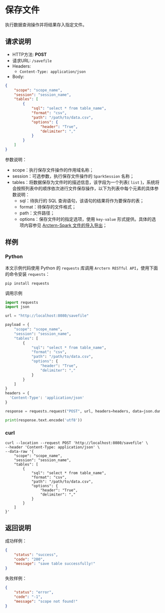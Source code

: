 # 保存文件

执行数据查询操作并将结果存入指定文件。

## 请求说明

- HTTP方法: **POST**
- 请求URL: `/savefile`
- Headers:
    - `Content-Type: application/json`
- Body:
```json
{
    "scope": "scope_name",
    "session": "session_name", 
    "tables": [
        {
            "sql": "select * from table_name",
            "format": "csv",
            "path": "/path/to/data.csv",
            "options": {
                "header": "True",
                "delimiter": ","
            }
        }
    ]
}
```

参数说明：

- scope：执行保存文件操作的作用域名称；
- session：可选参数，执行保存文件操作的 `SparkSession` 名称；
- tables：将数据保存为文件时的描述信息，该字段为一个列表( `list` )，系统将会按照列表中的顺序依次进行文件保存操作，以下为列表中每个元素的具体参数说明：
    - sql：待执行的 SQL 查询语句，该语句的结果将作为要保存的表；
    - format：待保存的文件格式；
    - path：文件路径；
    - options：保存文件时的指定选项，使用 `key-value` 形式提供。具体的选项内容参见 [Arctern-Spark 文件的导入导出](../../../spark/data_source/file_data.md)；

## 样例

### Python

本文示例代码使用 Python 的 `requests` 库调用 `Arctern RESTful API`，使用下面的命令安装 `requests`：

```shell
pip install requests
```

调用示例

```python
import requests
import json

url = "http://localhost:8080/savefile"

payload = {
    "scope": "scope_name",
    "session": "session_name", 
    "tables": [
        {
            "sql": "select * from table_name",
            "format": "csv",
            "path": "/path/to/data.csv",
            "options": {
                "header": "True",
                "delimiter": ","
            }
        }
    ]
}
headers = {
  'Content-Type': 'application/json'
}

response = requests.request("POST", url, headers=headers, data=json.dumps(payload))

print(response.text.encode('utf8'))
```

### curl

```shell
curl --location --request POST 'http://localhost:8080/savefile' \
--header 'Content-Type: application/json' \
--data-raw '{
    "scope": "scope_name",
    "session": "session_name", 
    "tables": [
        {
            "sql": "select * from table_name",
            "format": "csv",
            "path": "/path/to/data.csv",
            "options": {
                "header": "True",
                "delimiter": ","
            }
        }
    ]
}'
```

## 返回说明

成功样例：

```json
{
    "status": "success",
    "code": "200",
    "message": "save table successfully!"
}
```

失败样例：

```json
{
    "status": "error",
    "code": "-1",
    "message": "scope not found!"
}
```

